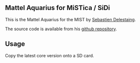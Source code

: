 Mattel Aquarius for MiSTica / SiDi
----------------------------------

This is the Mattel Aquarius for the MIST by [Sebastien Delestaing](https://github.com/sebdel).

The source code is available from his [github repository](https://github.com/sebdel/mist-cores/tree/master/aquarius).

Usage
-----

Copy the latest core version onto a SD card.
